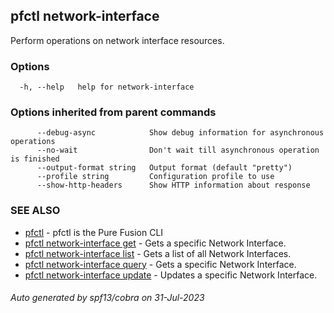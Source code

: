 ## pfctl network-interface

Perform operations on network interface resources.

### Options

```
  -h, --help   help for network-interface
```

### Options inherited from parent commands

```
      --debug-async            Show debug information for asynchronous operations
      --no-wait                Don't wait till asynchronous operation is finished
      --output-format string   Output format (default "pretty")
      --profile string         Configuration profile to use
      --show-http-headers      Show HTTP information about response
```

### SEE ALSO

* [pfctl](pfctl.md)	 - pfctl is the Pure Fusion CLI
* [pfctl network-interface get](pfctl_network-interface_get.md)	 - Gets a specific Network Interface.
* [pfctl network-interface list](pfctl_network-interface_list.md)	 - Gets a list of all Network Interfaces.
* [pfctl network-interface query](pfctl_network-interface_query.md)	 - Gets a specific Network Interface.
* [pfctl network-interface update](pfctl_network-interface_update.md)	 - Updates a specific Network Interface.

###### Auto generated by spf13/cobra on 31-Jul-2023
